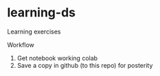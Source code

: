 # learning-ds
Learning exercises

Workflow
1. Get notebook working colab
2. Save a copy in github (to this repo) for posterity
